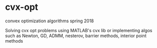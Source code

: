 # cvx-opt
convex optimization algorithms spring 2018


Solving cvx opt problems using MATLAB's cvx lib or implementing algos such as Newton, GD, ADMM, nesterov, barrier methods, interior point methods
